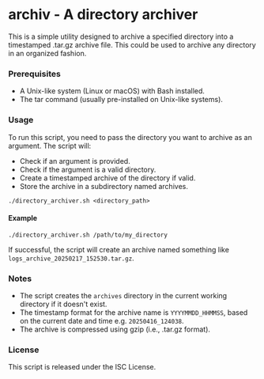 # archiv - A directory archiver
This is a simple utility designed to archive a specified directory into a timestamped .tar.gz archive file. This could be used to archive any directory in an organized fashion.

### Prerequisites
- A Unix-like system (Linux or macOS) with Bash installed.
- The tar command (usually pre-installed on Unix-like systems).

### Usage
To run this script, you need to pass the directory you want to archive as an argument. The script will:

- Check if an argument is provided.
- Check if the argument is a valid directory.
- Create a timestamped archive of the directory if valid.
- Store the archive in a subdirectory named archives.

```
./directory_archiver.sh <directory_path>
```

#### Example
```
./directory_archiver.sh /path/to/my_directory
```

If successful, the script will create an archive named something like `logs_archive_20250217_152530.tar.gz`.

### Notes
- The script creates the `archives` directory in the current working directory if it doesn't exist.
- The timestamp format for the archive name is `YYYYMMDD_HHMMSS`, based on the current date and time e.g. `20250416_124038`.
- The archive is compressed using gzip (i.e., .tar.gz format).

### License
This script is released under the ISC License.